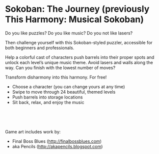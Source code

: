 # Sokoban: The Journey (previously This Harmony: Musical Sokoban)

Do you like puzzles? Do you like music? Do you not like lasers?

Then challenge yourself with this Sokoban-styled puzzler, accessible for both beginners and professionals.

Help a colorful cast of characters push barrels into their proper spots and unlock each level’s unique music theme. Avoid lasers and walls along the way. Can you finish with the lowest number of moves?

Transform disharmony into this harmony. For free!

- Choose a character (you can change yours at any time)
- Swipe to move through 24 beautiful, themed levels
- Push barrels into storage locations
- Sit back, relax, and enjoy the music
<br>
<br>
<br>

Game art includes work by:
- Final Boss Blues (http://finalbossblues.com)  
- aka Pencils (http://akapencils.blogspot.com)
